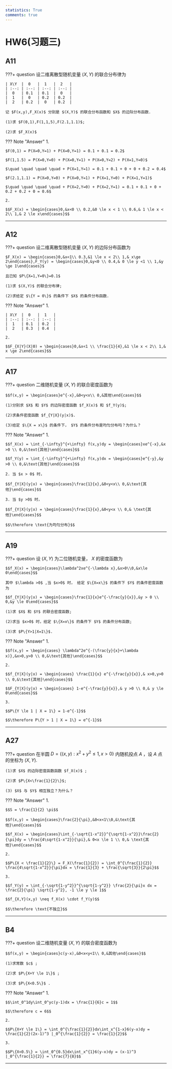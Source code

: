 ```yaml
---
statistics: True
comments: true
---
```


# HW6(习题三)

## A11

???+ question
    设二维离散型随机变量 $(X,Y)$ 的联合分布律为

    | X\Y  |  0   |  1   |  2   |
    | :--: | :--: | :--: | :--: |
    |  0   | 0.1  | 0.1  |  0   |
    |  1   |  0   | 0.2  | 0.2  |
    |  2   | 0.2  |  0   | 0.2  |

    记 $F(x,y),F_X(x)$ 分别是 $(X,Y)$ 的联合分布函数和 $X$ 的边际分布函数.
    
    (1)求 $F(0,1),F(1,1,5),F(2.1,1.1)$;

    (2)求 $F_X(x)$

??? Note "Answer"
    1. 

    $F(0,1) = P(X=0,Y=1) + P(X=0,Y=1) = 0.1 + 0.1 = 0.2$

    $F(1,1.5) = P(X=0,Y=0) + P(X=0,Y=1) + P(X=0,Y=2) + P(X=1,Y=0)$
    
    $\quad \quad \quad \quad + P(X=1,Y=1) = 0.1 + 0.1 + 0 + 0 + 0.2 = 0.4$

    $F(2.1,1.1) = P(X=0,Y=0) + P(X=0,Y=1) + P(X=1,Y=0) + P(X=1,Y=1)$
    
    $\quad \quad \quad \quad + P(X=2,Y=0) + P(X=2,Y=1) = 0.1 + 0.1 + 0 + 0.2 + 0.2 + 0 = 0.6$

    2.

    $$F_X(x) = \begin{cases}0,&x<0 \\ 0.2,&0 \le x < 1 \\ 0.6,& 1 \le x < 2\\ 1,& 2 \le x\end{cases}$$

---

## A12

???+ question
    设二维离散型随机变量 $(X,Y)$ 的边际分布函数为

    $F_X(x) = \begin{cases}0,&x<1\\ 0.3,&1 \le x < 2\\ 1,& x\ge 2\end{cases},F_Y(y) = \begin{cases}0,&y<0 \\ 0.4,& 0 \le y <1 \\ 1,&y \ge 1\end{cases}$

    且已知 $P\{X=1,Y=0\}=0.1$

    (1)求 $(X,Y)$ 的联合分布律;

    (2)求给定 $\{Y = 0\}$ 的条件下 $X$ 的条件分布函数.

??? Note "Answer"
    1. 

    | X\Y  |  0   |  1   |
    | :--: | :--: | :--: |
    |  1   | 0.1  | 0.2  |
    |  2   | 0.3  | 0.4  |

    2.

    $$F_{X|Y}(X|0) = \begin{cases}0,&x<1 \\ \frac{1}{4},&1 \le x < 2\\ 1,& x \ge 2\end{cases}$$
---

## A17

???+ question
    二维随机变量 $(X,Y)$ 的联合密度函数为

    $$f(x,y) = \begin{cases}e^{-x},&0<y<x\\ 0,&其他\end{cases}$$

    (1)分别求 $X$ 和 $Y$ 的边际密度函数 $f_X(x)$ 和 $f_Y(y)$;

    (2)求条件密度函数 $f_{Y|X}(y|x)$.

    (3)给定 $\{X = x\}$ 的条件下， $Y$ 的条件分布是均匀分布吗？为什么？

??? Note "Answer"
    1.

    $$f_X(x) = \int_{-\infty}^{+\infty} f(x,y)dy = \begin{cases}xe^{-x},&x >0 \\ 0,&\text{其他}\end{cases}$$

    $$f_Y(y) = \int_{-\infty}^{+\infty} f(x,y)dx = \begin{cases}e^{-y},&y >0 \\ 0,&\text{其他}\end{cases}$$

    2. 当 $x > 0$ 时，

    $$f_{Y|X}(y|x) = \begin{cases}\frac{1}{x},&0<y<x\\ 0,&\text{其他}\end{cases}$$

    3. 当 $y >0$ 时， 
    
    $$f_{Y|X}(y|x) = \begin{cases}\frac{1}{x},&0<y<x \\ 0,& \text{其他}\end{cases}$$

    $$\therefore \text{为均匀分布}$$

---

## A19

???+ question
    设 $(X,Y)$ 为二位随机变量， $X$ 的密度函数为

    $$f_X(x) = \begin{cases}\lambda^2xe^{-\lambda x},&x>0\\0,&x\le 0\end{cases}$$

    其中 $\lambda >0$ ,当 $x>0$ 时， 给定 $\{X=x\}$ 的条件下 $Y$ 的条件密度函数为

    $$f_{Y|X}(y|x) = \begin{cases}\frac{1}{x}e^{-\frac{y}{x}},&y > 0 \\ 0,&y \le 0\end{cases}$$

    (1)求 $X$ 和 $Y$ 的联合密度函数;

    (2)求当 $x>0$ 时，给定 $\{X=x\}$ 的条件下 $Y$ 的条件分布函数;

    (3)求 $P\{Y>1|X=1\}$.

??? Note "Answer"
    1. 
    
    $$f(x,y) = \begin{cases} \lambda^2e^{-(\frac{y}{x}+\lambda x)},&x>0,y>0 \\ 0,&\text{其他}\end{cases}$$

    2. 

    $$f_{Y|X}(y|x) = \begin{cases} \frac{1}{x} e^{-\frac{y}{x}},& x>0,y>0 \\ 0,&\text{其他}\end{cases}$$

    $$F_{Y|X}(y|x) = \begin{cases} 1-e^{-\frac{y}{x}},& y >0 \\ 0,& y \le 0\end{cases}$$

    3. 
    
    $$P\{Y \le 1 | X = 1\} = 1-e^{-1}$$

    $$\therefore P\{Y > 1 | X = 1\} = e^{-1}$$

---

## A27

???+ question
    在半圆 $D = \{(x,y):x^2+y^2 \le 1,x>0\}$ 内随机投点 $A$ ，设 $A$ 点的坐标为 $(X,Y)$.
    
    (1)求 $X$ 的边际密度函数函数 $f_X(x)$ ;

    (2)求 $P\{X<\frac{1}{2}\}$;

    (3) $X$ 与 $Y$ 相互独立？为什么？

??? Note "Answer"
    1.
    
    $$S = \frac{1}{2} \pi$$

    $$f(x,y) = \begin{cases}\frac{2}{\pi},&0<x<1\\0,&\text{其他}\end{cases}$$

    $$f_X(x) = \begin{cases}\int_{-\sqrt{1-x^2}}^{\sqrt{1-x^2}}\frac{2}{\pi}dy = \frac{4\sqrt{1-x^2}}{\pi},& 0<x \le 1 \\ 0,& \text{其他}\end{cases}$$

    2. 
    
    $$P\{X < \frac{1}{2}\} = F_X(\frac{1}{2}) = \int_0^{\frac{1}{2}} \frac{4\sqrt{1-x^2}}{\pi}dx = \frac{1}{3} + \frac{\sqrt{3}}{2\pi}$$

    3. 
    
    $$f_Y(y) = \int_{-\sqrt{1-y^2}}^{\sqrt{1-y^2}} \frac{2}{\pi}x dx = \frac{2}{\pi} \sqrt{1-y^2}, -1 \le y \le 1$$

    $$f_{X,Y}(x,y) \neq f_X(x) \cdot f_Y(y)$$

    $$\therefore \text{不独立}$$

---

## B4

???+ question
    设二维随机变量 $(X,Y)$ 的联合密度函数为

    $$f(x,y) = \begin{cases}c(y-x),&0<x<y<1\\ 0,&其他\end{cases}$$

    (1)求常数 $c$ ;

    (2)求 $P\{X+Y \le 1\}$ ;

    (3)求 $P\{X<0.5\}$ .

??? Note "Answer"
    1.
    
    $$\int_0^1dy\int_0^yc(y-1)dx = \frac{1}{6}c = 1$$

    $$\therefore c = 6$$

    2. 
    
    $$P\{X+Y \le 1\} = \int_0^{\frac{1}{2}}dx\int_x^{1-x}6(y-x)dy = \frac{1}{2}(2x-1)^3 |_0^{\frac{1}{2}} = \frac{1}{2}$$

    3. 

    $$P\{X<0.5\} = \int_0^{0.5}dx\int_x^{1}6(y-x)dy = (x-1)^3 |_0^{\frac{1}{2}} = \frac{7}{8}$$

---